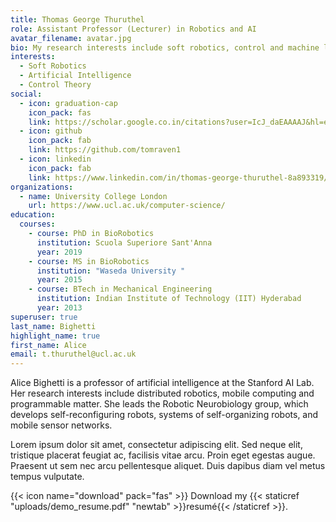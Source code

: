 ```yaml
---
title: Thomas George Thuruthel
role: Assistant Professor (Lecturer) in Robotics and AI
avatar_filename: avatar.jpg
bio: My research interests include soft robotics, control and machine learning
interests:
  - Soft Robotics
  - Artificial Intelligence
  - Control Theory
social:
  - icon: graduation-cap
    icon_pack: fas
    link: https://scholar.google.co.in/citations?user=IcJ_daEAAAAJ&hl=en
  - icon: github
    icon_pack: fab
    link: https://github.com/tomraven1
  - icon: linkedin
    icon_pack: fab
    link: https://www.linkedin.com/in/thomas-george-thuruthel-8a893319/
organizations:
  - name: University College London
    url: https://www.ucl.ac.uk/computer-science/
education:
  courses:
    - course: PhD in BioRobotics
      institution: Scuola Superiore Sant'Anna
      year: 2019
    - course: MS in BioRobotics
      institution: "Waseda University "
      year: 2015
    - course: BTech in Mechanical Engineering
      institution: Indian Institute of Technology (IIT) Hyderabad
      year: 2013
superuser: true
last_name: Bighetti
highlight_name: true
first_name: Alice
email: t.thuruthel@ucl.ac.uk
---
```


Alice Bighetti is a professor of artificial intelligence at the Stanford AI Lab. Her research interests include distributed robotics, mobile computing and programmable matter. She leads the Robotic Neurobiology group, which develops self-reconfiguring robots, systems of self-organizing robots, and mobile sensor networks.

Lorem ipsum dolor sit amet, consectetur adipiscing elit. Sed neque elit, tristique placerat feugiat ac, facilisis vitae arcu. Proin eget egestas augue. Praesent ut sem nec arcu pellentesque aliquet. Duis dapibus diam vel metus tempus vulputate.

{{< icon name="download" pack="fas" >}} Download my {{< staticref "uploads/demo_resume.pdf" "newtab" >}}resumé{{< /staticref >}}.
